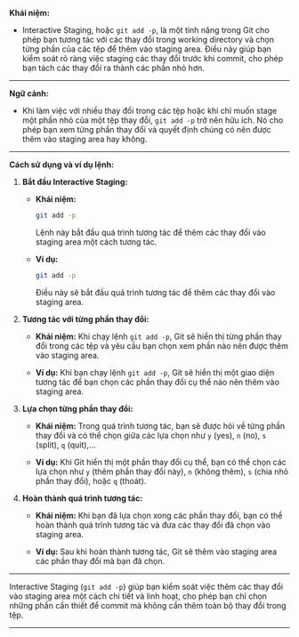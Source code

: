 **Khái niệm:**

- Interactive Staging, hoặc `git add -p`, là một tính năng trong Git cho phép bạn tương tác với các thay đổi trong working directory và chọn từng phần của các tệp để thêm vào staging area. Điều này giúp bạn kiểm soát rõ ràng việc staging các thay đổi trước khi commit, cho phép bạn tách các thay đổi ra thành các phần nhỏ hơn.

---

**Ngữ cảnh:**

- Khi làm việc với nhiều thay đổi trong các tệp hoặc khi chỉ muốn stage một phần nhỏ của một tệp thay đổi, `git add -p` trở nên hữu ích. Nó cho phép bạn xem từng phần thay đổi và quyết định chúng có nên được thêm vào staging area hay không.

---

**Cách sử dụng và ví dụ lệnh:**

1. **Bắt đầu Interactive Staging:**

   - **Khái niệm:**

     ```bash
     git add -p
     ```

     Lệnh này bắt đầu quá trình tương tác để thêm các thay đổi vào staging area một cách tương tác.

   - **Ví dụ:**
     ```bash
     git add -p
     ```
     Điều này sẽ bắt đầu quá trình tương tác để thêm các thay đổi vào staging area.

2. **Tương tác với từng phần thay đổi:**

   - **Khái niệm:**
     Khi chạy lệnh `git add -p`, Git sẽ hiển thị từng phần thay đổi trong các tệp và yêu cầu bạn chọn xem phần nào nên được thêm vào staging area.

   - **Ví dụ:**
     Khi bạn chạy lệnh `git add -p`, Git sẽ hiển thị một giao diện tương tác để bạn chọn các phần thay đổi cụ thể nào nên thêm vào staging area.

3. **Lựa chọn từng phần thay đổi:**

   - **Khái niệm:**
     Trong quá trình tương tác, bạn sẽ được hỏi về từng phần thay đổi và có thể chọn giữa các lựa chọn như `y` (yes), `n` (no), `s` (split), `q` (quit),...

   - **Ví dụ:**
     Khi Git hiển thị một phần thay đổi cụ thể, bạn có thể chọn các lựa chọn như `y` (thêm phần thay đổi này), `n` (không thêm), `s` (chia nhỏ phần thay đổi), hoặc `q` (thoát).

4. **Hoàn thành quá trình tương tác:**

   - **Khái niệm:**
     Khi bạn đã lựa chọn xong các phần thay đổi, bạn có thể hoàn thành quá trình tương tác và đưa các thay đổi đã chọn vào staging area.

   - **Ví dụ:**
     Sau khi hoàn thành tương tác, Git sẽ thêm vào staging area các phần thay đổi mà bạn đã chọn.

---

Interactive Staging (`git add -p`) giúp bạn kiểm soát việc thêm các thay đổi vào staging area một cách chi tiết và linh hoạt, cho phép bạn chỉ chọn những phần cần thiết để commit mà không cần thêm toàn bộ thay đổi trong tệp.

---
